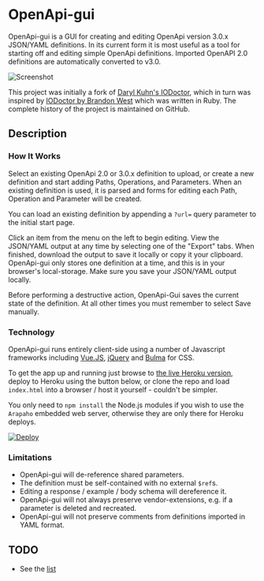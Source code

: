 OpenApi-gui
===========

OpenApi-gui is a GUI for creating and editing OpenApi version 3.0.x JSON/YAML definitions. In its current form it is most useful as a tool for starting off and editing simple OpenApi definitions. Imported OpenAPI 2.0 definitions are automatically converted to v3.0.

![Screenshot](https://github.com/Mermade/openapi-gui/blob/bulma/img/screenshot.png?raw=true)

This project was initially a fork of [Daryl Kuhn's IODoctor](https://github.com/darrylkuhn/iodoctor/tree/angular-port), which in turn was inspired by [IODoctor by Brandon West](https://github.com/brandonmwest/iodoctor) which was written in Ruby. The complete history of the project is maintained on GitHub.

Description
-----------
### How It Works

Select an existing OpenApi 2.0 or 3.0.x definition to upload, or create a new definition and start adding Paths, Operations, and Parameters. When an existing definition is used, it is parsed and forms for editing each Path, Operation and Parameter will be created.

You can load an existing definition by appending a `?url=` query parameter to the initial start page.

Click an item from the menu on the left to begin editing. View the JSON/YAML output at any time by selecting one of the "Export" tabs. When finished, download the output to save it locally or copy it your clipboard. OpenApi-gui only stores one definition at a time, and this is in your browser's local-storage. Make sure you save your JSON/YAML output locally.

Before performing a destructive action, OpenApi-Gui saves the current state of the definition. At all other times you must remember to select Save manually.

### Technology

OpenApi-gui runs entirely client-side using a number of Javascript frameworks including [Vue.JS](https://vuejs.org/), [jQuery](https://jquery.com/) and [Bulma](http://bulma.io/) for CSS.

To get the app up and running just browse to [the live Heroku version](https://openapi-gui.herokuapp.com), deploy to Heroku using the button below, or clone the repo and load `index.html` into a browser / host it yourself - couldn't be simpler.

You only need to `npm install` the Node.js modules if you wish to use the `Arapaho` embedded web server, otherwise they are only there for Heroku deploys.

[![Deploy](https://www.herokucdn.com/deploy/button.svg)](https://heroku.com/deploy)

### Limitations

* OpenApi-gui will de-reference shared parameters.
* The definition must be self-contained with no external `$ref`s.
* Editing a response / example / body schema will dereference it.
* OpenApi-gui will not always preserve vendor-extensions, e.g. if a parameter is deleted and recreated.
* OpenApi-gui will not preserve comments from definitions imported in YAML format.

TODO
----

* See the [list](/docs/TODO.md)
